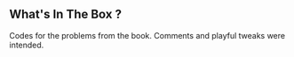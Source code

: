 ## What's In The Box ?

Codes for the problems from the book. Comments and playful tweaks were intended.